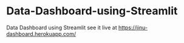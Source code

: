 # Data-Dashboard-using-Streamlit
Data Dashboard using Streamlit
see it live at https://jinu-dashboard.herokuapp.com/
